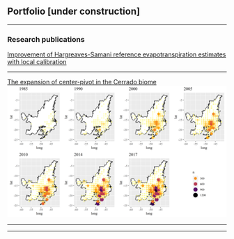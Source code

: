 ## Portfolio [under construction]

---

### Research publications 
[Improvement of Hargreaves-Samani reference evapotranspiration estimates with local calibration](https://www.mdpi.com/2073-4441/11/11/2272)

---
[The expansion of center-pivot in the Cerrado biome](/pdf/IRRIGA_pivot_expansion.pdf)
<img src="images/Cerrado_CenterPivot.png?raw=true"/>

---
<!--
[Project 2 Title](/sample_page)
<img src="images/dummy_thumbnail.jpg?raw=true"/>
-->
---
<!--
[Project 3 Title](http://example.com/)
<img src="images/dummy_thumbnail.jpg?raw=true"/>

---

### Category Name 2
<!--
- [Project 1 Title](http://example.com/)
- [Project 2 Title](http://example.com/)
- [Project 3 Title](http://example.com/)
- [Project 4 Title](http://example.com/)
- [Project 5 Title](http://example.com/)

---




---
<p style="font-size:11px"></p>


